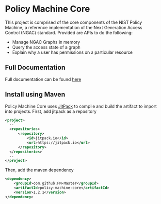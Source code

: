 # Policy Machine Core

This project is comprised of the core components of the NIST Policy Machine, a reference implementation of the Next Generation Access Control (NGAC) standard. Provided are APIs to do the following:

- Manage NGAC Graphs in memory
- Query the access state of a graph
- Explain why a user has permissions on a particular resource

## Full Documentation
Full documentation can be found [here](https://pm-master.github.io/pm-master/policy-machine-core/)

## Install using Maven
Policy Machine Core uses [JitPack](https://jitpack.io/) to compile and build the artifact to import into projects.
First, add jitpack as a repository
```xml
<project>
  --
  <repositories>
      <repository>
          <id>jitpack.io</id>
          <url>https://jitpack.io</url>
      </repository>
  </repositories>
  --
</project>
```
Then, add the maven dependency
```xml
<dependency>
    <groupId>com.github.PM-Master</groupId>
    <artifactId>policy-machine-core</artifactId>
    <version>1.2.1</version>
</dependency>
```
